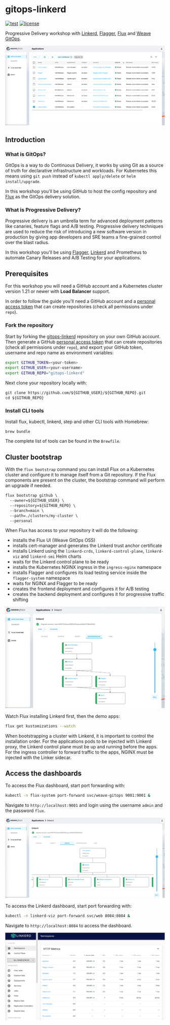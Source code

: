 # gitops-linkerd

[![test](https://github.com/stefanprodan/gitops-linkerd/workflows/test/badge.svg)](https://github.com/stefanprodan/gitops-linkerd/actions)
[![license](https://img.shields.io/github/license/stefanprodan/gitops-linkerd.svg)](https://github.com/stefanprodan/gitops-linkerd/blob/main/LICENSE)

Progressive Delivery workshop with [Linkerd](https://github.com/linkerd/linkerd2),
[Flagger](https://github.com/fluxcd/flagger), [Flux](https://github.com/fluxcd/flux)
and [Weave GitOps](https://github.com/weaveworks/weave-gitops).

![flux-ui](docs/screens/wego-apps.png)

## Introduction

### What is GitOps?

GitOps is a way to do Continuous Delivery, it works by using Git as a source of truth
for declarative infrastructure and workloads.
For Kubernetes this means using `git push` instead of `kubectl apply/delete` or `helm install/upgrade`.

In this workshop you'll be using GitHub to host the config repository and [Flux](https://fluxcd.io)
as the GitOps delivery solution.

### What is Progressive Delivery?

Progressive delivery is an umbrella term for advanced deployment patterns like canaries, feature flags and A/B testing.
Progressive delivery techniques are used to reduce the risk of introducing a new software version in production
by giving app developers and SRE teams a fine-grained control over the blast radius.

In this workshop you'll be using [Flagger](https://flagger.app), [Linkerd](https://github.com/linkerd/linkerd2) and
Prometheus to automate Canary Releases and A/B Testing for your applications.

## Prerequisites

For this workshop you will need a GitHub account and a Kubernetes cluster version 1.21
or newer with **Load Balancer** support.

In order to follow the guide you'll need a GitHub account and a
[personal access token](https://help.github.com/en/github/authenticating-to-github/creating-a-personal-access-token-for-the-command-line)
that can create repositories (check all permissions under `repo`).

### Fork the repository

Start by forking the [gitops-linkerd](https://github.com/stefanprodan/gitops-linkerd)
repository on your own GitHub account.
Then generate a GitHub
[personal access token](https://help.github.com/en/github/authenticating-to-github/creating-a-personal-access-token-for-the-command-line)
that can create repositories (check all permissions under `repo`),
and export your GitHub token, username and repo name as environment variables:

```sh
export GITHUB_TOKEN=<your-token>
export GITHUB_USER=<your-username>
export GITHUB_REPO="gitops-linkerd"
```

Next clone your repository locally with:

```shell
git clone https://github.com/${GITHUB_USER}/${GITHUB_REPO}.git
cd ${GITHUB_REPO}
```

### Install CLI tools

Install flux, kubectl, linkerd, step and other CLI tools with Homebrew:

```shell
brew bundle
```

The complete list of tools can be found in the `Brewfile`.

## Cluster bootstrap

With the `flux bootstrap` command you can install Flux on a Kubernetes cluster and configure
it to manage itself from a Git repository. If the Flux components are present on the cluster,
the bootstrap command will perform an upgrade if needed.

```shell
flux bootstrap github \
  --owner=${GITHUB_USER} \
  --repository=${GITHUB_REPO} \
  --branch=main \
  --path=./clusters/my-cluster \
  --personal
```

When Flux has access to your repository it will do the following:

* installs the Flux UI (Weave GitOps OSS)
* installs cert-manager and generates the Linkerd trust anchor certificate
* installs Linkerd  using the `linkerd-crds`, `linkerd-control-plane`, `linkerd-viz` and `linkerd-smi` Helm charts
* waits for the Linkerd control plane to be ready
* installs the Kubernetes NGINX ingress in the `ingress-nginx` namespace
* installs Flagger and configures its load testing service inside the `flagger-system` namespace
* waits for NGINX and Flagger to be ready
* creates the frontend deployment and configures it for A/B testing
* creates the backend deployment and configures it for progressive traffic shifting

![flux-ui](docs/screens/wego-deps.png)

Watch Flux installing Linkerd first, then the demo apps:

```bash
flux get kustomizations --watch
```

When bootstrapping a cluster with Linkerd, it is important to control the installation order.
For the applications pods to be injected with Linkerd proxy,
the Linkerd control plane must be up and running before the apps.
For the ingress controller to forward traffic to the apps, NGINX must be injected with the Linker sidecar.

## Access the dashboards

To access the Flux dashboard, start port forwarding with:

```sh
kubectl -n flux-system port-forward svc/weave-gitops 9001:9001 &
```

Navigate to `http://localhost:9001` and login using the username `admin` and the password `flux`.

![flux-ui](docs/screens/wego-linkerd.png)

To access the Linkerd dashboard, start port forwarding with:

```sh
kubectl -n linkerd-viz port-forward svc/web 8084:8084 &
```

Navigate to `http://localhost:8084` to access the dashboard.

![linkerd-ui](docs/screens/linkerd-metrics.png)

